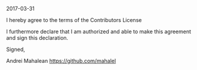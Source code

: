 2017-03-31

I hereby agree to the terms of the Contributors License

I furthermore declare that I am authorized and able to make this
agreement and sign this declaration.

Signed,

Andrei Mahalean
https://github.com/mahalel
